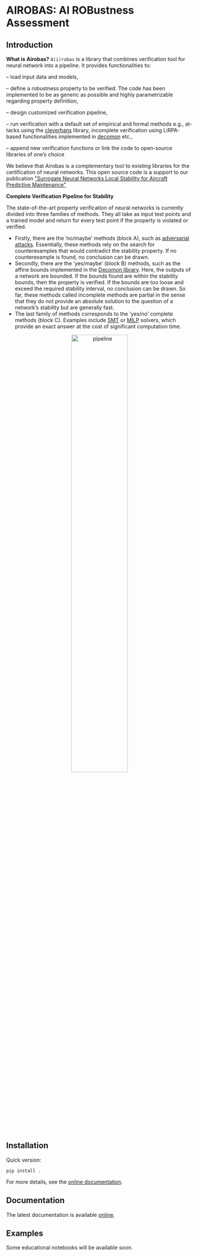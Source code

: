 # AIROBAS: AI ROBustness Assessment

## Introduction

**What is Airobas?** `A(i)robas` is a library that combines verification tool for neural network into a pipeline.
It provides functionalities to:

– load input data and models,

– define a robustness property to be verified. The code has been implemented
to be as generic as possible and highly parametrizable regarding property
definition,

– design customized verification pipeline,

– run verification with a default set of empirical and formal methods e.g., at-
tacks using the [cleverhans](https://github.com/cleverhans-lab/cleverhans) library, incomplete verification using LiRPA-based
functionalities implemented in [decomon](https://github.com/airbus/decomon) etc.,

– append new verification functions or link the code to open-source libraries
of one’s choice

We believe that Airobas is a complementary tool to existing libraries for the certification of neural networks.
This open source code is a support to our publication ["Surrogate Neural Networks Local Stability for
Aircraft Predictive Maintenance"](https://arxiv.org/abs/2401.06821)

**Complete Verification Pipeline for Stability**

The state-of-the-art property verification of neural networks is currently divided into three
families of methods. They all take as input test points and a trained model and return
for every test point if the property is violated or verified.
- Firstly, there are the ’no/maybe’ methods (block A), such as [adversarial attacks](https://github.com/cleverhans-lab/cleverhans). Essentially, these methods rely on the search for counterexamples that would
contradict the stability property. If no counterexample is found, no conclusion can
be drawn.
- Secondly, there are the ’yes/maybe’ (block B) methods, such as the affine bounds
implemented in the [Decomon library](https://github.com/airbus/decomon). Here, the outputs of a network are
bounded. If the bounds found are within the stability bounds, then the property
is verified. If the bounds are too loose and exceed the required stability interval,
no conclusion can be drawn. So far, these methods called incomplete methods are
partial in the sense that they do not provide an absolute solution to the question of
a network’s stability but are generally fast.
- The last family of methods corresponds to the ’yes/no’ complete methods (block C). Examples include [SMT](https://github.com/NeuralNetworkVerification/Marabou) or [MILP](https://gurobi-machinelearning.readthedocs.io/en/stable/index.html) solvers, which provide an exact answer
at the cost of significant computation time.

<div align="center">
    <img src="https://raw.githubusercontent.com/airbus/Airobas/main/docs/source/pipeline.png" width="55%" alt="pipeline" align="center" />
</div>


## Installation

Quick version:
```shell
pip install .
```
For more details, see the [online documentation](https://airbus.github.io/airobas/main/install).




## Documentation

The latest documentation is available [online](https://airbus.github.io/airobas).

## Examples

Some educational notebooks will be available *soon*.
